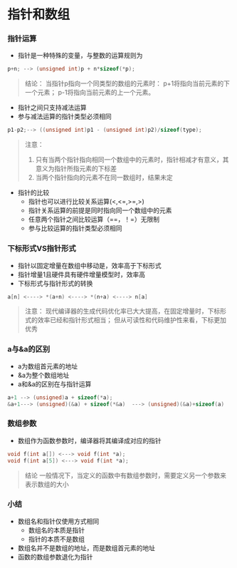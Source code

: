 <!--
 * @Author: your name
 * @Date: 2021-09-22 14:15:40
 * @LastEditTime: 2021-09-23 09:40:02
 * @LastEditors: Please set LastEditors
 * @Description: In User Settings Edit
 * @FilePath: /WorkSpace/C/C进阶/08指针和数组.md
-->

# 指针和数组

### 指针运算

- 指针是一种特殊的变量，与整数的运算规则为

```C
p+n; --> (unsigned int)p + n*sizeof(*p);
```

> 结论：
> 当指针p指向一个同类型的数组的元素时：
> p+1将指向当前元素的下一个元素；
> p-1将指向当前元素的上一个元素。

- 指针之间只支持减法运算
- 参与减法运算的指针类型必须相同

```C
p1-p2;--> ((unsigned int)p1 - (unsigned int)p2)/sizeof(type);
```

> 注意：
>
> 1. 只有当两个指针指向相同一个数组中的元素时，指针相减才有意义，其意义为指针所指元素的下标差
> 2. 当两个指针指向的元素不在同一数组时，结果未定

- 指针的比较
  - 指针也可以进行比较关系运算(<,<=,>=,>)
  - 指针关系运算的前提是同时指向同一个数组中的元素
  - 任意两个指针之间比较运算（==，！=）无限制
  - 参与比较运算的指针类型必须相同

### 下标形式VS指针形式

- 指针以固定增量在数组中移动是，效率高于下标形式
- 指针增量1且硬件具有硬件增量模型时，效率高
- 下标形式与指针形式的转换

```C
a[n] <----> *(a+n) <----> *(n+a) <----> n[a]
```

> 注意：
> 现代编译器的生成代码优化率已大大提高，在固定增量时，下标形式的效率已经和指针形式相当；
> 但从可读性和代码维护性来看，下标更加优秀

### a与&a的区别

- a为数组首元素的地址
- &a为整个数组地址
- a和&a的区别在与指针运算

```C
a+1 --> (unsigned)a + sizeof(*a);
&a+1---> (unsigned)(&a) + sizeof(*&a)  ---> (unsigned)(&a)+sizeof(a)
```

### 数组参数
- 数组作为函数参数时，编译器将其编译成对应的指针

```C
void f(int a[]) <---> void f(int *a);
void f(int a[5]) <---> void f(int *a);
```

> 结论
> 一般情况下，当定义的函数中有数组参数时，需要定义另一个参数来表示数组的大小

### 小结

- 数组名和指针仅使用方式相同
  - 数组名的本质是指针
  - 指针的本质不是数组
- 数组名并不是数组的地址，而是数组首元素的地址
- 函数的数组参数退化为指针
